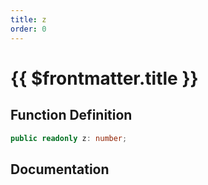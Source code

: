 ```yaml
---
title: z
order: 0
---
```


# {{ $frontmatter.title }}

## Function Definition

```ts
public readonly z: number;
```

## Documentation

<!--@include: ./parts/z.md-->
